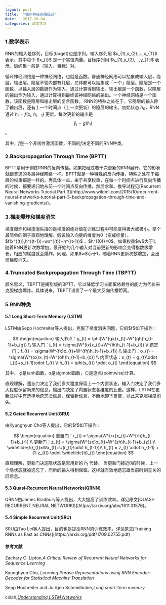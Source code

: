 ```yaml
---
layout: post
title:  "循环神经网络综述"
date:   2017-10-04
categories: 深度学习
---
```



<h3>1.数学表示</h3>
RNN的输入是序列，目标(target)也是序列。输入序列用 $x_{1},x_{2},...,x_{T}$ 表示，其中每个 $x_{t}$ 是一个实值向量。目标序列用 $y_{1},y_{2},...,y_{T}$ 表示。训练集一般是（输入，目标）对。

循环神经网络是一种神经网络，也就是函数。普通神经网络可以抽象成输入层，隐层，输出层。隐层不管内部有几层，总体都可以抽象成「一个」隐层。隐层是一个函数，以输入层的数据作为输入，通过计算得到输出。输出层是一个函数，以隐层的输出作为输入，通过计算得到最终该神经网络的输出。一个神经网络是一个函数，该函数是隐层和输出层的复合函数。
RNN的特殊之处在于，它隐层的输入除了输出层，还有上一个时间点（上一次更新）的隐层的输出。初始状态 $h_{0}$，RNN通过 $h_{t} =f(x_{t},h_{t-1})$ 更新。每次更新的输出是 $$\hat{y}_{t}=g(h_{t})$$。

其中，$f$是一个非线性激活函数，不同的$f$决定不同的RNN种类。

<h3>2.Backpropagation Through Time (BPTT)</h3>
BPTT是用于训练RNN的反向传播。如果把经过若干次更新的RNN展开，它的形状就跟普通的多层神经网络一样。BPTT就是一种特殊的反向传播，特殊之处在于每层的权重都是一样的。再具体一点，由于共享权重，在每一个时间点进行反向传播的时候，都要递归地从前一个时间点反向传播，然后求和。推导过程见[Recurrent Neural Networks Tutorial Part 3](http://www.wildml.com/2015/10/recurrent-neural-networks-tutorial-part-3-backpropagation-through-time-and-vanishing-gradients/)。
<h3>3.梯度爆炸和梯度消失</h3>
梯度爆炸和梯度消失指的是梯度的绝对值在训练过程中可能变得极大或极小。举个最简单的例子直观地理解，假设输入向量的维度为0（变成标量）， $f(x^{(t)},h^{(t-1})=wx^{(t)}+h^{(t-1)}$ ，$h^{(0)}=0$。如果权重$w$大于1，随着RNN更新次数增加，最开始的几个输入对当前更新的影响会变得指数级增长，相应的梯度就会爆炸。同理，如果$w$小于1，随着RNN更新次数增加，会出现梯度消失。

<h3>4.Truncated Backpropagation Through Time (TBPTT)</h3>
顾名思义，TBPTT是阉割版的BPTT，它以降低学习长距离依赖性的能力为代价来克服梯度爆炸。具体说来，TBPTT设置了一个最大反向传播距离。


<h3>5.RNN种类</h3>
<h4>5.1 Long Short-Term Memory (LSTM)</h4>
LSTM由Sepp Hochreiter等人提出，克服了梯度消失问题，它的$f$如下操作：

$$
\begin{equation}
 输入节点：g_{t} = \phi(W^{gx}x_{t}+W^{gh}h_{t-1}+b_{g}) \\
 输入门：i_{t} = \sigma(W^{ix}x_{t}+W^{ih}h_{t-1}+b_{i}) \\
 遗忘门：f_{t} = \sigma(W^{fx}x_{t}+W^{fh}h_{t-1}+b_{f}) \\
 输出门：o_{t} = \sigma(W^{ox}x_{t}+W^{oh}h_{t-1}+b_{o}) \\
 内置状态：s_{t} = g_{t}\odot i_{t}+s_{t-1}\odot f_{t}   \\
 h_{t} = \phi(s_{t}) \odot o_{t}
\end{equation}
$$

其中， $\phi$是tanh函数，$\sigma$是sigmoid函数，$\odot$是逐点(pointwise)计算。

直观理解，遗忘门决定了我们多大程度保留上一个内置状态，输入门决定了我们多大程度保留新来的信息，输出门决定了内置状态各维度的比重。这样，LSTM在更新过程中有选择地遗忘旧信息，保留新信息，不断地卸下累赘，以此来克服梯度消失。

<h4>5.2 Gated Recurrent Unit(GRU)</h4>
由Kyunghyun Cho等人提出，它的$f$如下操作：

$$
\begin{equation}
 重置门：r_{t} = \sigma(W^{rx}x_{t}+W^{rh}h_{t-1}+b_{r}) \\
 更新门：z_{t} = \sigma(W^{zx}x_{t}+W^{zh}h_{t-1}+b_{z}) \\
 \widetilde{h}_{t}=Wx_{t}+U(r_{t}\odot h_{t-1})\\
 h_{t} = z_{t} \odot h_{t-1} + (1-z_{t}) \odot \widetilde{h}_{t}
\end{equation}
$$

直观理解，更新门决定隐状态是否用新的 $\widetilde{h}_{t}$ 代替。 当更新门接近0的时候，上一个隐状态就被遗忘了，而新的输入得到保留。这样就有效地遗忘跟当前时刻无关的旧信息。
<h4>5.3 Quasi-Recurrent Neural Networks(QRNN)</h4>
QRNN由James Bradbury等人提出，大大提高了训练效率。详见原文[QUASI-RECURRENT NEURAL NETWORKS](https://arxiv.org/abs/1611.01576)。
<h4>5.4 Simple Recurrent Unit(SRU)</h4>
SRU由Tao Lei等人提出，目的也是提高RNN的训练效率。详见原文[Training RNNs as Fast as CNNs](https://arxiv.org/pdf/1709.02755.pdf)







<br>

<h4>参考文献</h4>

Zachary C. Lipton,*A Critical Review of Recurrent Neural Networks for Sequence Learning*

Kyunghyun Cho, *Learning Phrase Representations using RNN Encoder–Decoder for Statistical Machine Translation*

Sepp Hochreiter and Ju ̈rgen Schmidhuber,*Long short-term memory.*

colah,[*Understanding LSTM Networks*
](http://colah.github.io/posts/2015-08-Understanding-LSTMs/)
